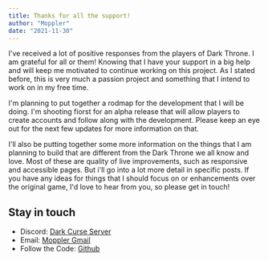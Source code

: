 ```yaml
---
title: Thanks for all the support!
author: "Moppler"
date: "2021-11-30"
---
```

I've received a lot of positive responses from the players of Dark Throne. I am
grateful for all or them! Knowing that I have your support in a big help and
will keep me motivated to continue working on this project. As I stated before,
this is very much a passion project and something that I intend to work on in my
free time.

I'm planning to put together a rodmap for the development that I will be doing.
I'm shooting fiorst for an alpha release that will allow players to create
accounts and follow along with the development. Please keep an eye out for the
next few updates for more information on that.

I'll also be putting together some more information on the things that I am
planning to build that are different from the Dark Throne we all know and love.
Most of these are quality of live improvements, such as responsive and
accessible pages. But i'll go into a lot more detail in specific posts. If you
have any ideas for things that I should focus on or enhancements over the
original game, I'd love to hear from you, so please get in touch!

## Stay in touch

* Discord: [Dark Curse Server](https://discord.gg/BCrdJSpXWg)
* Email: [Moppler Gmail](mailto:findmoppler@gmail.com)
* Follow the Code: [Github](https://github.com/Moppler/DarkCurse)

